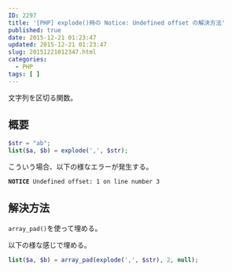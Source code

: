 ```yaml
---
ID: 2297
title: '[PHP] explode()時の Notice: Undefined offset の解決方法'
published: true
date: 2015-12-21 01:23:47
updated: 2015-12-21 01:23:47
slug: 20151221012347.html
categories:
  - PHP
tags: [ ]
---
```

文字列を区切る関数。

<!--more-->

## 概要

```php
$str = "ab";
list($a, $b) = explode(',', $str);
```
こういう場合、以下の様なエラーが発生する。

<pre><code><b>NOTICE</b> Undefined offset: 1 on line number 3</code></pre>

## 解決方法

`array_pad()`を使って埋める。

以下の様な感じで埋める。
```php
list($a, $b) = array_pad(explode(',', $str), 2, null);
```